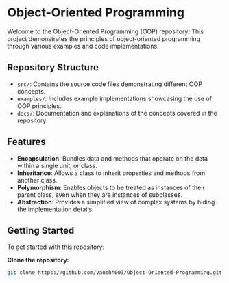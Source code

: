 # Object-Oriented Programming

Welcome to the Object-Oriented Programming (OOP) repository! This project demonstrates the principles of object-oriented programming through various examples and code implementations.

## Repository Structure

- `src/`: Contains the source code files demonstrating different OOP concepts.
- `examples/`: Includes example implementations showcasing the use of OOP principles.
- `docs/`: Documentation and explanations of the concepts covered in the repository.

## Features

- **Encapsulation**: Bundles data and methods that operate on the data within a single unit, or class.
- **Inheritance**: Allows a class to inherit properties and methods from another class.
- **Polymorphism**: Enables objects to be treated as instances of their parent class, even when they are instances of subclasses.
- **Abstraction**: Provides a simplified view of complex systems by hiding the implementation details.

## Getting Started

To get started with this repository:

**Clone the repository:**

   ```bash
   git clone https://github.com/Vanshh003/Object-Oriented-Programming.git
